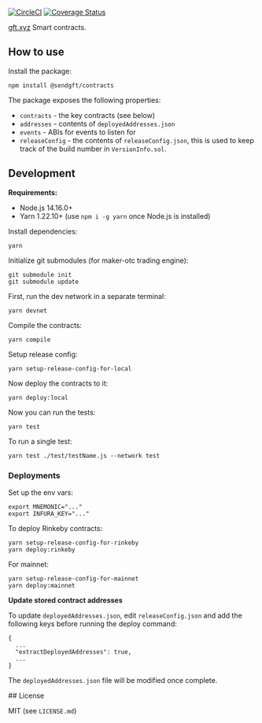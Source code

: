 [![CircleCI](https://circleci.com/gh/sendgft/contracts/tree/master.svg?style=svg)](https://circleci.com/gh/sendgft/contracts/tree/master) [![Coverage Status](https://coveralls.io/repos/github/sendgft/contracts/badge.svg?branch=master)](https://coveralls.io/github/sendgft/contracts?branch=master)

[gft.xyz](https://gft.xyz) Smart contracts.

## How to use

Install the package:

```
npm install @sendgft/contracts
```

The package exposes the following properties:

* `contracts` - the key contracts (see below)
* `addresses` - contents of `deployedAddresses.json`
* `events` - ABIs for events to listen for
* `releaseConfig` - the contents of `releaseConfig.json`, this is used to keep track of the build number in `VersionInfo.sol`.


## Development

**Requirements:**

* Node.js 14.16.0+
* Yarn 1.22.10+ (use `npm i -g yarn` once Node.js is installed)

Install dependencies:

```shell
yarn
```

Initialize git submodules (for maker-otc trading engine):

```shell
git submodule init
git submodule update
```

First, run the dev network in a separate terminal:

```shell
yarn devnet
```

Compile the contracts:

```shell
yarn compile
```

Setup release config:

```shell
yarn setup-release-config-for-local
```

Now deploy the contracts to it:

```shell
yarn deploy:local
```

Now you can run the tests:

```shell
yarn test
```

To run a single test:

```shell
yarn test ./test/testName.js --network test
```

### Deployments

Set up the env vars:

```shell
export MNEMONIC="..."
export INFURA_KEY="..."
```

To deploy Rinkeby contracts:

```shell
yarn setup-release-config-for-rinkeby
yarn deploy:rinkeby
```

For mainnet:

```shell
yarn setup-release-config-for-mainnet
yarn deploy:mainnet
```

**Update stored contract addresses**

To update `deployedAddresses.json`, edit `releaseConfig.json` and add the following keys before running the deploy command:

```shell
{
  ...
  "extractDeployedAddresses": true,
  ...
}
```

The `deployedAddresses.json` file will be modified once complete.

## License

MIT (see `LICENSE.md`)